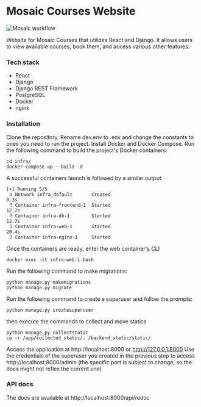 # Mosaic Courses Website
![Mosaic workflow](https://github.com/ReneNorth/Mosaic-courses-website/actions/workflows/main.yml/badge.svg)

Website for Mosaic Courses that utilizes React and Django. It allows users to view available courses, book them, and access various other features.

### Tech stack

- React
- Django
- Django REST Framework
- PostgreSQL
- Docker
- nginx

### Installation

Clone the repository.
Rename dev.env to .env and change the constants to ones
you need to run the project.
Install Docker and Docker Compose.
Run the following command to build the project's Docker containers:

```console
cd infra/
docker-compose up --build -d
```

A successful containers launch is followed by a similar output

```
[+] Running 5/5
 ⠿ Network infra_default       Created                                                 0.3s
 ⠿ Container infra-frontend-1  Started                                                12.7s
 ⠿ Container infra-db-1        Started                                                12.7s
 ⠿ Container infra-web-1       Started                                                20.4s
 ⠿ Container infra-nginx-1     Started
```

Once the containers are ready, enter the web container's CLI

```console
docker exec -it infra-web-1 bash
```

Run the following command to make migrations:

```console
python manage.py makemigrations
python manage.py migrate
```

Run the following command to create a superuser and follow the prompts:

```console
python manage.py createsuperuser
```

then execute the commands to collect and move statics
```console
python manage.py collectstatic
cp -r /app/collected_static/. /backend_static/static/
```

Access the application at http://localhost:8000 or http://127.0.0.1:8000
Use the credentials of the superuser you created in the previous step to access
http://localhost:8000/admin
(the specific port is subject to change, so the docs might not reflex the current one)

### API docs
The docs are available at http://localhost:8000/api/redoc

